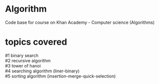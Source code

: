 # Algorithm
Code base for course on Khan Academy - Computer science (Algorithms)

# topics covered
#1 binary search\
#2 recursive algorithm\
#3 tower of hanoi\
#4 searching algorithm (liner-binary)\
#5 sorting algorithm (insertion-merge-quick-selection)
